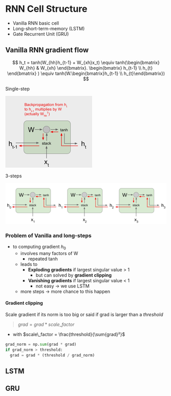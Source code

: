 # RNN Cell Structure

- Vanilla RNN basic cell
- Long-short-term-memory (LSTM)
- Gate Recurrent Unit (GRU)

## Vanilla RNN gradient flow

$$
  h_t = tanh(W_{hh}h_{t-1} + W_{xh}x_t)
  \equiv tanh(\begin{bmatrix}
                W_{hh} & W_{xh}
              \end{bmatrix}.
              \begin{bmatrix}
                h_{t-1} \\ h_{t}
              \end{bmatrix}
            )
  \equiv tanh(W.\begin{bmatrix}h_{t-1} \\ h_{t}\end{bmatrix})
$$

Single-step

![vanilla-structure-1](images/rnn-vanilla-structure-1.png)

3-steps

![vanilla-structure-2](images/rnn-vanilla-structure-2.png)

### Problem of Vanilla and long-steps

- to computing gradient $h_0$
  - involves many factors of W
    - repeated tanh
  - leads to
    - **Exploding gradients** if largest singular value > 1
      - but can solved by **gradient clipping**
    - **Vanishing gradients** if largest singular value < 1
      - not easy -> we use LSTM
  - more steps -> more chance to this happen

#### Gradient clipping

Scale gradient if its norm is too big or said if grad is larger than a $threshold$

> $grad = grad * scale\_factor$

- with $scale\_factor = \frac{threshold}{\sum{grad}²}$

```python
grad_norm = np.sum(grad * grad)
if grad_norm > threshold:
  grad = grad * (threshold / grad_norm)
```

## LSTM

## GRU
